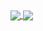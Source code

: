 <a href="https://github.com/anuraghazra/github-readme-stats">
  <img align="center" src="https://github-readme-stats.vercel.app/api?username=f-pochat&show_icons=true&theme=dracula" />
</a>
<a href="https://github.com/anuraghazra/convoychat" style="margin-top: 20px;">
  <img align="center" src="https://github-readme-stats.vercel.app/api/top-langs/?username=f-pochat&theme=dracula&hide=html&layout=compact" />
</a>
